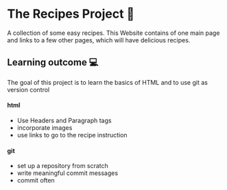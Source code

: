 # The Recipes Project 🥘

A collection of some easy recipes. This Website contains of one main page and links to a few other pages, which will have delicious recipes.

## Learning outcome 💻

The goal of this project is to learn the basics of HTML and to use git as version control

#### **html** 

- Use Headers and Paragraph tags
- incorporate images
- use links to go to the recipe instruction

#### **git**

- set up a repository from scratch
- write meaningful commit messages
- commit often
